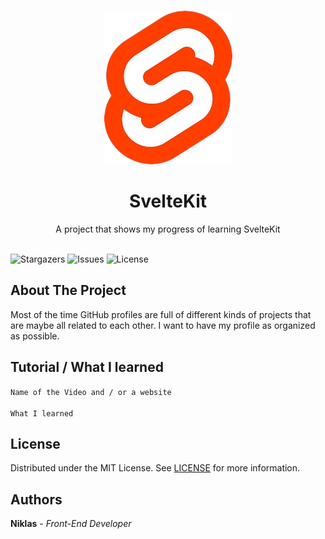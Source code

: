 <br/>
<p align="center">
  <a href="https://github.com/xniklas18/sveltekit">
    <img src="logo.png" alt="Logo">
  </a>

  <h1 align="center">SvelteKit</h1>

  <p align="center">
    A project that shows my progress of learning SvelteKit
    <br/>
    <br/>
  </p>
</p>

![Stargazers](https://img.shields.io/github/stars/xniklas18/sveltekit?style=social) ![Issues](https://img.shields.io/github/issues/xniklas18/sveltekit) ![License](https://img.shields.io/github/license/xniklas18/sveltekit)

## About The Project

Most of the time GitHub profiles are full of different kinds of projects that are maybe all related to each other. I want to have my profile as organized as possible.

## Tutorial / What I learned
`Name of the Video and / or a website` <br />
<br />
`What I learned`

## License

Distributed under the MIT License. See [LICENSE](https://github.com/xniklas18/sveltekit/blob/master/LICENSE) for more information.

## Authors

**Niklas** - _Front-End Developer_
